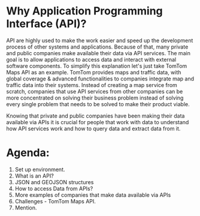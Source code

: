 # Why Application Programming Interface (API)?
API are highly used to make the work easier and speed up the development process of other systems and applications. Because of that, many private and public companies make available their data via API services. The main goal is to allow applications to access data and interact with external software components.
To simplify this explanation let's just take TomTom Maps API as an example. TomTom provides maps and traffic data, with global coverage & advanced functionalities to companies integrate map and traffic data into their systems. Instead of creating a map service from scratch, companies that use API services from other companies can be more concentrated on solving their business problem instead of solving every single problem that needs to be solved to make their product viable.

Knowing that private and public companies have been making their data available via APIs it is crucial for people that work with data to understand how API services work and how to query data and extract data from it.

# Agenda:
1. Set up environment.
2. What is an API?
3. JSON and GEOJSON structures
4. How to access Data from APIs?
5. More examples of companies that make data available via APIs
6. Challenges - TomTom Maps API.
7. Mention.
